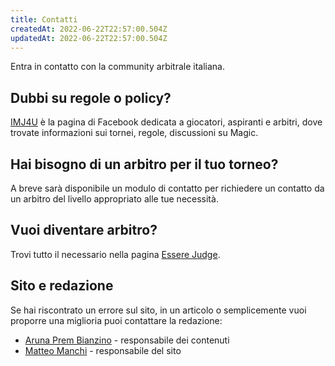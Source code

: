 ```yaml
---
title: Contatti
createdAt: 2022-06-22T22:57:00.504Z
updatedAt: 2022-06-22T22:57:00.504Z
---
```


Entra in contatto con la community arbitrale italiana.

## Dubbi su regole o policy?

[IMJ4U](https://www.facebook.com/Imj4You) è la pagina di Facebook dedicata a giocatori, aspiranti e arbitri, dove trovate informazioni sui tornei, regole, discussioni su Magic.

## Hai bisogno di un arbitro per il tuo torneo?

A breve sarà disponibile un modulo di contatto per richiedere un contatto da un arbitro del livello appropriato alle tue necessità.

## Vuoi diventare arbitro?

Trovi tutto il necessario nella pagina [Essere Judge](/essere-judge).

## Sito e redazione

Se hai riscontrato un errore sul sito, in un articolo o semplicemente vuoi proporre una miglioria puoi contattare la redazione:

- [Aruna Prem Bianzino](mailto:arunaprem.bianzino@gmail.com) - responsabile dei contenuti
- [Matteo Manchi](mailto:matteo.manchi@gmail.com) - responsabile del sito
